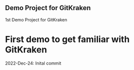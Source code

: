 ## Demo Project for GitKraken

1st Demo Project for GitKraken

# First demo to get familiar with GitKraken

2022-Dec-24: Inital commit
